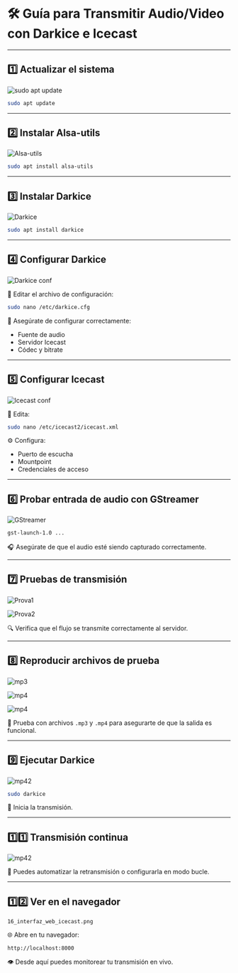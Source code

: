 
# 🛠️ Guía para Transmitir Audio/Video con Darkice e Icecast

---

## 1️⃣ Actualizar el sistema  
![sudo apt update](sudoaptupdate.png)


```bash
sudo apt update
```

---

## 2️⃣ Instalar Alsa-utils
![Alsa-utils](installalsa-utils.png)

```bash
sudo apt install alsa-utils
```

---

## 3️⃣ Instalar Darkice  
![Darkice](installdarkice.png)

```bash
sudo apt install darkice
```

---

## 4️⃣ Configurar Darkice  
![Darkice conf](confdarkice.png)

📝 Editar el archivo de configuración:

```bash
sudo nano /etc/darkice.cfg
```

🔧 Asegúrate de configurar correctamente:  
- Fuente de audio  
- Servidor Icecast  
- Códec y bitrate

---

## 5️⃣ Configurar Icecast  
![Icecast conf](conficecast.png)

📝 Edita:

```bash
sudo nano /etc/icecast2/icecast.xml
```

⚙️ Configura:  
- Puerto de escucha  
- Mountpoint  
- Credenciales de acceso

---

## 6️⃣ Probar entrada de audio con GStreamer  
![GStreamer](gstlaunch.png)

```bash
gst-launch-1.0 ...
```

🎧 Asegúrate de que el audio esté siendo capturado correctamente.

---

## 7️⃣ Pruebas de transmisión  
![Prova1](Proves.png)

![Prova2](Proves2.png)

🔍 Verifica que el flujo se transmite correctamente al servidor.

---

## 8️⃣ Reproducir archivos de prueba  
![mp3](reproducciomp3.png)

![mp4](reproducirmp4.png)

![mp4](reproduccinmp4.png)

🎼 Prueba con archivos `.mp3` y `.mp4` para asegurarte de que la salida es funcional.

---


## 9️⃣ Ejecutar Darkice  
![mp42](darkice.png)

```bash
sudo darkice
```

🚀 Inicia la transmisión.

---

## 1️⃣1️⃣ Transmisión continua  
![mp42](.png)

🔁 Puedes automatizar la retransmisión o configurarla en modo bucle.

---

## 1️⃣2️⃣ Ver en el navegador  
`16_interfaz_web_icecast.png`  

🌐 Abre en tu navegador:

```arduino
http://localhost:8000
```

👁️ Desde aquí puedes monitorear tu transmisión en vivo.
